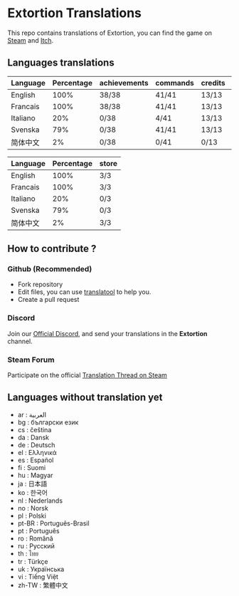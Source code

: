 # Extortion Translations

This repo contains translations of Extortion, you can find the game on [Steam](https://store.steampowered.com/app/1299430/Extortion/) and [Itch](https://elanis.itch.io/extortion).

## Languages translations

 |	Language |	Percentage |	achievements |	commands |	credits |	menu |	scripts |
 |	--- |	--- |	--- |	--- |	--- |	--- |	--- |
 |	English |	100% |	38/38 |	41/41 |	13/13 |	17/17 |	79/79 |
 |	Francais |	100% |	38/38 |	41/41 |	13/13 |	17/17 |	79/79 |
 |	Italiano |	20% |	0/38 |	4/41 |	13/13 |	7/17 |	14/79 |
 |	Svenska |	79% |	0/38 |	41/41 |	13/13 |	17/17 |	79/79 |
 |	简体中文 |	2% |	0/38 |	0/41 |	0/13 |	0/17 |	0/79 |


 |	Language |	Percentage |	store |
 |	--- |	--- |	--- |
 |	English |	100% |	3/3 |
 |	Francais |	100% |	3/3 |
 |	Italiano |	20% |	0/3 |
 |	Svenska |	79% |	0/3 |
 |	简体中文 |	2% |	3/3 |


## How to contribute ?

### Github (Recommended)

- Fork repository
- Edit files, you can use [translatool](https://github.com/Dysnomia-studio/translatool) to help you.
- Create a pull request

### Discord

Join our [Official Discord](https://discord.gg/c8aARey), and send your translations in the **Extortion** channel.

### Steam Forum

Participate on the official [Translation Thread on Steam](https://steamcommunity.com/app/1299430/discussions/0/3040481757532344134/)

## Languages without translation yet
- ar : العربية
- bg : български език
- cs : čeština
- da : Dansk
- de : Deutsch
- el : Ελληνικά
- es : Español
- fi : Suomi
- hu : Magyar
- ja : 日本語
- ko : 한국어
- nl : Nederlands
- no : Norsk
- pl : Polski
- pt-BR : Português-Brasil
- pt : Português
- ro : Română
- ru : Русский
- th : ไทย
- tr : Türkçe
- uk : Українська
- vi : Tiếng Việt
- zh-TW : 繁體中文
